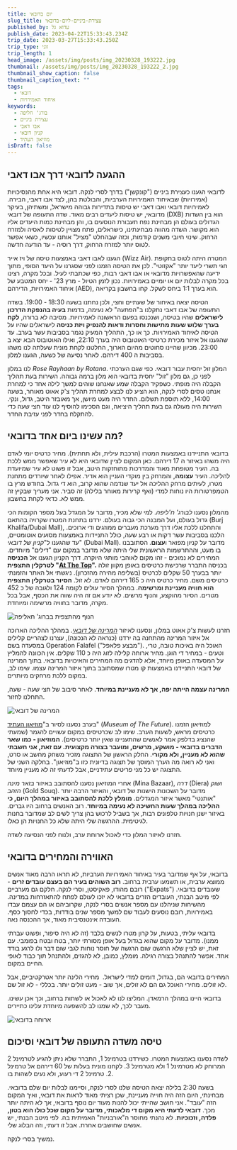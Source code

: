 ```yaml
---
title: יום בדובאי
slug_title: עצירת-ביניים-ליום-בדובאי
published_by: עדוא גל
publish_date: 2023-04-22T15:33:43.234Z
trip_date: 2023-03-27T15:33:43.250Z
trip_type: זוגי
trip_length: 1
head_image: /assets/img/posts/img_20230328_193222.jpg
thumbnail: /assets/img/posts/img_20230328_193222_2.jpg
thumbnail_show_caption: false
thumbnail_caption_text: ""
tags:
  - דובאי
  - איחוד האמירויות
keywords:
  - בורג' חליפה
  - עצירת ביניים
  - אבו דאבי
  - קניון דובאי
  - מוזיאון העתיד
isDraft: false
---
```

## ההגעה לדובאי דרך אבו דאבי

לדובאי הגענו כעצירת ביניים ("קונקשן") בדרך לסרי לנקה. דובאי היא אחת מהנסיכויות (אמירויות) שבאיחוד האמירויות הערביות, והבולטת בהן, לצד אבו דאבי, הבירה. לאמירויות דובאי ואבו דאבי יש טיסות בתדירות גבוהה מישראל, ומשתיהן, בעיקר מדובאי, יש טיסות ליעדים רבים מאוד. שדה התעופה של דובאי (DXB) הוא בין השדות הגדולים בעולם הן מבחינת נפח תעבורת הנוסעים בו, והן מבחינת כמות היעדים אליו הוא מקושר. השדה מהווה מבחינתינו, כישראלים, פתח מצויין לטיסות לאסיה ולמזרח הרחוק. שינוי חיובי משנים קודמות, וכזה שבהחלט "מציל" אותנו עכשיו, כשאי אפשר לטוס יותר למזרח הרחוק, דרך רוסיה - עד הודעה חדשה.

הגענו לאבו דאבי באמצעות טיסה של ויז אייר (Wizz Air). המטרה היתה לטוס בתקופת חגי תשרי ליעד יותר "אקזוטי". לכן את הטיסה הזמנו לפני שסגרנו על היעד הסופי, מתוך ידיעה שהאפשרויות מדובאי או אבו דאבי רבות, כפי שכתבתי לעיל. ובכל מקרה, רצינו בכל מקרה לבלות יום או יומיים באמירויות. נכון לזמן הטיול - מרץ 23' - יחס המטבע של איחוד האמירויות, הדירהם (AED), הוא בערך 1:1 ביחס לשקל. קחו בחשבון בקריאה.

הטיסה יצאה באיחור של שעתיים וחצי, ולכן נחתנו בשעה 18:30 - 19:00. בשדה התעופה של אבו דאבי נתקלנו ב"הפתעה" לא נעימה, בדמות **בעיה בהנפקת הדרכון לישראלים** שהיו בטיסה, ושנכנסו בפעם הראשונה לאמירויות. מסיבה לא ברורה, **לקח בערך שלוש שעות מתישות וחסרות ודאות להנפיק ויזת כניסה** לישראלים שהיו על הטיסה לאיחוד האמירויות. כך או כך, התהליך המעיק נגמר בסביבות עשר בערב. עד שהגענו אל איזור מכירת כרטיסי האוטובוס היה בערך 22:10, ואילו האוטובוס הבא יצא ב 23:00. מכיוון שהיינו סחוטים מהיום הארוך, החלטנו לקחת מונית שעלתה לנו משהו בסביבות ה 400 דירהם. לאחר נסיעה של כשעה, הגענו למלון.

לנו במלון *Rose Rayhaan by Rotana*. המלון זול יחסית עבור דובאי. כפי שגם הערכתי לפני כן, גם מלון "זול" יחסית בדובאי הוא מלון ברמה גבוהה. השירות בעת תהליך הקבלה היה מופתי. כשפקיד הקבלה שמע שאנחנו שוהים למשך לילה אחד כי למחרת אנחנו טסים לסרי לנקה, הוא הציע לנו לבצע למחרת תהליך צ'ק אאוט מאוחר, בשעה 14:00, ללא תוספת תשלום. החדר היה מעט מיושן, אך מאובזר היטב, גדול, ונקי. השירות היה מעולה גם בעת תהליך היציאה, וגם הסכימו להוסיף לנו עוד חצי שעה כדי להתקלח בחדר לפני עזיבת החדר.

## מה עשינו ביום אחד בדובאי?

בדובאי התניידנו באמצעות המטרו (הרכבת עילית, ולא תחתית). מחיר כרטיס יומי לאדם היה משהו באיזור ה 17 דירהם. כאן המקום לציין שדובאי היא לא עיר שאפשר ממש ללכת בה. העיר מטופחת מאוד והמדרכות מתוחזקות היטב, אבל זו פשוט לא עיר שמיועדת להליכה. העיר **עצומה**, והמרחק בין מוקדי העניין הוא אדיר. אפילו לאחר שיורדים מתחנת מטרו, לעיתים מרחק ההליכה אל יעד שנדמה שהוא קרוב, הוא די גדול. בחודש מרץ בו הטמפרטורות היו נוחות למדי (ואף קרירות מאוחר בלילה) זה סביר. אני מעריך שבקיץ זה ממש לא. כדאי לקחת בחשבון. 

מהמלון נסענו *לבורג' ח'ליפה*. למי שלא מכיר, מדובר על המגדל בעל מספר הקומות הכי גדול בעולם, ועל המבנה הכי גבוה בעולם. ירדנו בתחנת המטרו שקרויה בהתאם (Burj Khalifa/Dubai Mall), והתחלנו ללכת אליו דרך מערכת מעברים ממוזגים ודי ארוכים. הלכנו בסביבות עשר דקות או רבע שעה, כולל התניידות באמצעות מסועים אוטומטיים, עד שהגענו ל"*קניון של דובאי*" (Dubai Mall). מדובר על קניון מפואר ו**עצום**. הסתובבנו בו מעט, וההתרשמות הראשונית שלי היתה שלא מדובר במקום עם "דילים" מיוחדים. המחירים לא נמוכים - זהו מקום לאוהבי מותגי היוקרה. דרך הקניון הגענו אל **הכניסה לטרקלין התצפית "[At The Top](https://tickets.atthetop.ae/atthetop/en-us)".** בכניסה התברר שרכישת כרטיסים באופן מקוון זולה יותר בבערך 50 שקלים לכרטיס (בשליפה מהירה מהזכרון). ניגשתי אל האתר והזמנתי כרטיסים משם. מחיר כרטיס היה כ 165 דירהם לאדם. לא זול. **הסיור בטרקלין התצפית הוא חוויה מעניינת ומרשימה**. במהלך הסיור עולים לקומה 124 ולגובה של כ 452 מטרים. הסיור מהוקצע, והנוף מרשים. לא יודע אם זה היה שווה את הכסף, אבל בכל מקרה, מדובר בחוויה מרשימה ומיוחדת.

![הנוף מהתצפית בברוג' חאליפה](/assets/img/posts/img_20230328_124756.jpg "הנוף מהתצפית בברוג' חאליפה")

חזרנו לעשות צ'ק אאוט במלון, ונסענו לאיזור *[המרינה של דובאי](https://en.wikipedia.org/wiki/Dubai_Marina)*. במהלך ההליכה הארוכה אל איזור המרינה מהתחנה בה ירדנו (כנראה לא הנכונה), עצרנו לצהריים קלילים במסעדה בשם Operation Falafel ("מבצע פלאפל"). האוכל היה באיכות טובה, טרי, וטעים - במחיר די הוגן. מחיר ארוחה קלילה לזוג היה כ 110 שקלים. אין הכוונה להמליץ על המסעדה באופן מיוחד, אלא להדגים מה המחירים והאיכויות בדובאי. בתוך המרינה של דובאי התניידנו באמצעות קו מטרו שמסתובב בתוך איזור המרינה עצמו. שימו לב, במקום ללכת מרחקים מיותרים.

**המרינה עצמה הייתה יפה, אך לא מעניינת במיוחד**. לאחר סיבוב של חצי שעה - שעה, התחלנו לחזור.

![המרינה של דובאי](/assets/img/posts/img_20230328_163857.jpg "המרינה של דובאי")

בערב נסענו לסיור ב"[מוזיאון העתיד](https://museumofthefuture.ae/en)" (*Museum of The Future*). למוזיאון הזמנו כרטיסים מראש, לשעות הערב. שימו לב שכרטיסים במקום עשויים להגמר (שמעתי שהנציג בדלפק אמר לאנשים שהתעניינו שאין יותר כרטיסים). **המוזיאון - כמו שאר הדברים בדובאי - מושקע, מרשים, ומועבר בצורה מקצועית. עם זאת, אני חשבתי שהוא לא מעניין, ולא מקורי**. החלק הראשון של התצוגה מזכיר משחק מחשב או סרט, ואני לא רואה מה הערך המוסך של תצוגה בדיונית כזו ב"מוזיאון". בחלקה השני של התצוגה יש כל מני פריטים עתידניים, אבל לדעתי זה לא מעניין מיוחד.

אחרי המוזיאון נסענו להסתובב באיזור *בזאר מינה* (Mina Bazaar), *דרה* (Diera) *ושוק הזהב* (Gold Souq). מדובר על השכונות הישנות של דובאי, והאיזור הרבה יותר "אותנטי" מאשר איזור המגדלים. **מומלץ ללכת להסתובב באיזור במהלך היום, כי ההליכה במהלך שעות החשיכה לא נעימה במיוחד**. רוב האנשים ברחוב היו גברים. באיזור ישנן חנויות טלפונים רבות, אך בשביל לרכוש בהן צריך לשים לב שמדובר בחנות לגיטימית. ההרגשה שלי היתה שלא כל החנויות הן כאלו.

חזרנו לאיזור המלון כדי לאכול ארוחת ערב, ולנוח לפני הנסיעה לשדה.

## האווירה והמחירים בדובאי

בדובאי, על אף שמדובר בעיר באיחוד האמירויות הערביות, לא תראו הרבה מאוד אנשים ממוצא ערבית, או תשמעו ערבית ברחוב. **רוב השוהים בעיר הם בעצם עובדים זרים** - רובם מהודו, פאקיסטן, וסרי לנקה. חלקם גם מערביים ("Expats") שעובדים בדובאי. לפי מיטב הבנתי, העובדים הזרים בדובאי לא יזכו לעולם לפתח להתאזרחות במדינה. מהשיחות שניהלנו עם מספר אנשים בסרי לנקה, שקרוביהם או הם עצמם עבדו באמירויות, רובם נוסעים לעבוד שם למשך מספר שנים בודדות, בכדי לחסוך כסף. העובדה אינטנסיבית מאוד, אך ההכנסה נאה.

בדובאי עליתי, בטעות, על קרון מטרו לנשים בלבד (זה לא היה סיפור, ופשוט עברתי ממנו). מדובר על מקום שהוא בגדול בעל אופן מסורתי יותר, בטח ובטח בפומבי. עם זאת, יש לציין שלא הרגשנו שום הרגשה של חוסר נוחות לגבי שום דבר ולו לרגע בודד אחד. אפשר להתנהל בצורה רגילה. מומלץ, כמובן, לא להגזים, ולהתנהל תוך כבוד לאופי החיים במקום.

המחירים בדובאי הם, בגדול, דומים למדי לישראל.  מחירי הלינה יותר אטרקטיביים, אבל לא זולים. מחירי האוכל גם הם לא זולים, אך שוב - מעט זולים יותר. בכללי - לא זול שם.

בדובאי היינו במהלך הרמאדן. המליצו לנו לא לאכול או לשתות ברחוב, וכך אכן עשינו. מעבר לכך, לא שמנו לב להשפעה מיוחדת עלינו כתיירים.

![ארוחה בדובאי](/assets/img/posts/img_20230328_153645.jpg "ארוחה בדובאי")

## טיסה משדה התעופה של דובאי וסיכום

לשדה נסענו באמצעות המטרו. כשירדנו בטרמינל 1, התברר שלא ניתן להגיע לטרמינל 2 המרוחק לא מטרמינל 1 ולא מטרמינל 3. לקחנו מונית בעלות של 60 דירהם אל טרמינל 2. טרמינל 2 די רעוע, ולא נעים לשהות בו.

בשעה 2:30 בלילה יצאה הטיסה שלנו לסרי לנקה, וסיימנו לבלות יום שלם בדובאי. מבחינתי, היום הזה היה חוייה מעניינת, שכן רציתי מאוד לראות את דובאי, ואיך המקום הזה "עובד". אני חושב שהייתי יכול להנות מעוד יום נוסף בדובאי, אך לא היתה יותר מכך. **דובאי לדעתי היא מקום די מלאכותי, מדובר על מקום שכל כולו הוא בטון, פלדה, וזכוכיות**. לא נהנתי מחוסר ה"אורבניות" האמיתית בה. לפי מיטב הבנתי, יש אנשים שחושבים אחרת. אבל זו דעתי, וזה הבלוג שלי.

נמשיך בסרי לנקה.